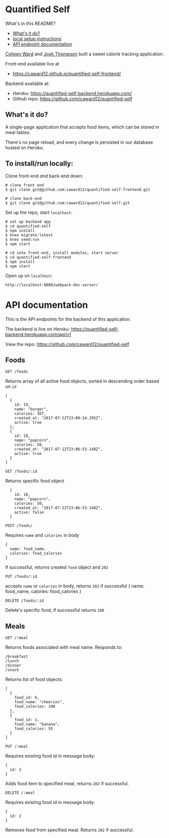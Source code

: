 # Quantified Self

What's in this README?

- [What's it do?](#whats-it-do)
- [local setup instructions](#to-installrun-locally)
- [API endpoint documentation](#api-documentation)


[Colleen Ward](https://github.com/caward12) and [Josh Thompson](https://github.com/josh-works) built a sweet calorie tracking application.

Front-end available live at

- https://caward12.github.io/quantified-self-frontend/


Backend available at:

- Heroku: https://quantified-self-backend.herokuapp.com/
- Github repo: https://github.com/caward12/quantified-self



## What's it do?

A single-page application that accepts food items, which can be stored in meal tables.

There's no page reload, and every change is persisted in our database hosted on Heroku.

## To install/run locally:

Clone front-end _and_ back-end down:

```shell
# clone front end
$ git clone git@github.com:caward12/quantified-self-frontend.git

# clone back-end
$ git clone git@github.com:caward12/quantified-self.git
```

Set up the repo, start `localhost`:

```shell
# set up backend app
$ cd quantified-self
$ npm install
$ knex migrate:latest
$ knex seed:run
$ npm start

# cd into front-end, install modules, start server
$ cd quantified-self-frontend
$ npm install
$ npm start
```

Open up on `localhost`:

```
http://localhost:8080/webpack-dev-server/
```
# API documentation

This is the API endpoints for the backend of this application.

The backend is live on Heroku: https://quantified-self-backend.herokuapp.com/api/v1

View the repo: https://github.com/caward12/quantified-self


## Foods

`GET /foods`

Returns array of all active food objects, sorted in descending order based on `id`
```
[
  {
    id: 19,
    name: "burger",
    calories: 367,
    created_at: "2017-07-12T23:09:14.295Z",
    active: true
  },
  {
    id: 18,
    name: "popcorn",
    calories: 50,
    created_at: "2017-07-12T23:06:53.148Z",
    active: true
  }
]
```

`GET /foods/:id`

Returns specific food object

```
  {
    id: 18,
    name: "popcorn",
    calories: 50,
    created_at: "2017-07-12T23:06:53.148Z",
    active: false
  }
```



`POST /foods/`

Requires `name` and `calories` in body
```
{
  name: food_name,
  calories: food_calories
}
```
If successful, returns created `food` object and `202`



`PUT /foods/:id`

accepts `name` or `calories` in body, returns `202` if successful
{
  name: food_name,
  calories: food_calories
}

`DELETE /foods/:id`

Delete's specific food, if successful returns `200`


## Meals

`GET /:meal`

Returns foods associated with meal name. Responds to:

```
/breakfast
/lunch
/dinner
/snack
```

Returns list of food objects:

```
[
  {
    food_id: 6,
    food_name: "cheerios",
    food_calories: 190
  },
  {
    food_id: 1,
    food_name: "banana",
    food_calories: 55
  }
]
```

`PUT /:meal`

Requires existing food id in message body:

```
{
  id: 2
}
```

Adds food item to specified meal, returns `202` if successful.

`DELETE /:meal`

Requires existing food id in message body:
```
{
  id: 2
}
```

Removes food from specified meal. Returns `202` if successful.
